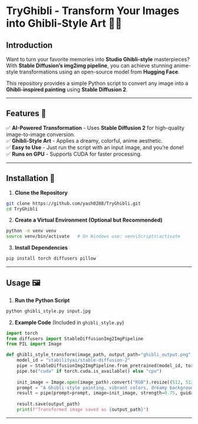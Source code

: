 # TryGhibli - Transform Your Images into Ghibli-Style Art 🎨✨

## Introduction
Want to turn your favorite memories into **Studio Ghibli-style** masterpieces? With **Stable Diffusion’s img2img pipeline**, you can achieve stunning anime-style transformations using an open-source model from **Hugging Face**.

This repository provides a simple Python script to convert any image into a **Ghibli-inspired painting** using **Stable Diffusion 2**.

---

## Features 🚀
✅ **AI-Powered Transformation** - Uses **Stable Diffusion 2** for high-quality image-to-image conversion.  
✅ **Ghibli-Style Art** - Applies a dreamy, colorful, anime aesthetic.  
✅ **Easy to Use** - Just run the script with an input image, and you’re done!  
✅ **Runs on GPU** - Supports CUDA for faster processing.  

---

## Installation 🔧
1. **Clone the Repository**
```sh
git clone https://github.com/yash0208/TryGhibli.git
cd TryGhibli
```

2. **Create a Virtual Environment (Optional but Recommended)**
```sh
python -m venv venv
source venv/bin/activate   # On Windows use: venv\Scripts\activate
```

3. **Install Dependencies**
```sh
pip install torch diffusers pillow
```

---

## Usage 🖼️
1. **Run the Python Script**
```sh
python ghibli_style.py input.jpg
```

2. **Example Code** (Included in `ghibli_style.py`)
```python
import torch
from diffusers import StableDiffusionImg2ImgPipeline
from PIL import Image

def ghibli_style_transform(image_path, output_path="ghibli_output.png"):
    model_id = "stabilityai/stable-diffusion-2"
    pipe = StableDiffusionImg2ImgPipeline.from_pretrained(model_id, torch_dtype=torch.float16)
    pipe.to("cuda" if torch.cuda.is_available() else "cpu")
    
    init_image = Image.open(image_path).convert("RGB").resize((512, 512))
    prompt = "A Ghibli-style painting, vibrant colors, dreamy background, anime aesthetic"
    result = pipe(prompt=prompt, image=init_image, strength=0.75, guidance_scale=7.5).images[0]
    
    result.save(output_path)
    print(f"Transformed image saved as {output_path}")
```

---
